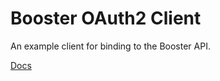 # Booster OAuth2 Client
An example client for binding to the Booster API.

[Docs](https://sandbox.booster.engineering/docs/)
